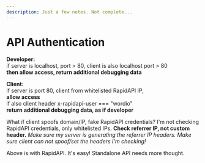 ```yaml
---
description: Just a few notes. Not complete...
---
```


# API Authentication

**Developer:**  
if server is localhost, port &gt; 80, client is also localhost port &gt; 80  
**then allow access, return additional debugging data**

**Client:**  
if server is port 80, client from whitelisted RapidAPI IP,   
**allow access**  
if also client header x-rapidapi-user === "wordio"  
**return additional debugging data, as if developer**

What if client spoofs domain/IP, fake RapidAPI credentials? I'm not checking RapidAPI credentials, only whitelisted IPs. **Check referrer IP, not custom header.** _Make sure my server is generating the referrer IP headers. Make sure client can not spoof/set the headers I'm checking!_

Above is with RapidAPI. It's easy! Standalone API needs more thought.







